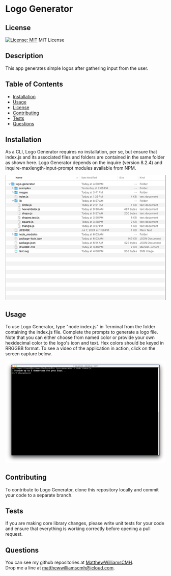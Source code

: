 # Logo Generator

## License
[![License: MIT](https://img.shields.io/badge/License-MIT-yellow.svg)](https://opensource.org/licenses/MIT)
MIT License

## Description
This app generates simple logos after gathering input from the user.

## Table of Contents
- [Installation](#installation)
- [Usage](#usage)
- [License](#license)
- [Contributing](#contributing)
- [Tests](#tests)
- [Questions](#questions)

## Installation
As a CLI, Logo Generator requires no installation, per se, but ensure that index.js and its associated files and folders are contained in the same folder as shown here. Logo Generator depends on the inquire (version 8.2.4) and inquire-maxlength-input-prompt modules available from NPM.

![image of files and folders required by Logo Generator](./images/files-folders.jpg)

## Usage
To use Logo Generator, type "node index.js" in Terminal from the folder containing the index.js file. Complete the prompts to generate a logo file. Note that you can either choose from named color or provide your own hexidecimal color to the logo's icon and text. Hex colors should be keyed in RRGGBB format. To see a video of the application in action, click on the screen capture below.

[<img src="./images/logo-generator.jpg">](./images/logo-generator.mp4)


## Contributing
To contribute to Logo Generator, clone this repository locally and commit your code to a separate branch.

## Tests
If you are making core library changes, please write unit tests for your code and ensure that everything is working correctly before opening a pull request.

## Questions
You can see my github repositories at [MatthewWilliamsCMH](https://github.com/MatthewWilliamsCMH/).  
Drop me a line at [matthewwilliamscmh@icloud.com](mailto:matthewwilliamscmh@icloud.com).